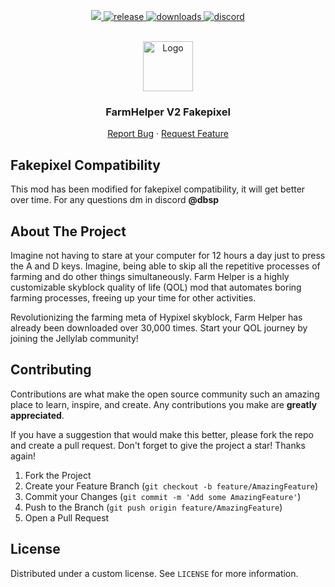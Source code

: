 <p align="center">
  <a href="https://github.com/JellyLabScripts/FarmHelper/graphs/contributors" alt="Contributors">
    <img src="https://img.shields.io/github/contributors/JellyLabScripts/FarmHelper?color=blue" />
  </a>
  <a href="https://github.com/JellyLabScripts/FarmHelper/releases" target="_blank">
    <img alt="release" src="https://img.shields.io/github/v/release/JellyLabScripts/FarmHelper?color=green" />
  </a>
  <a href="https://github.com/JellyLabScripts/FarmHelper/releases" target="_blank">
    <img alt="downloads" src="https://img.shields.io/github/downloads/JellyLabScripts/FarmHelper/total?color=purple" />
  </a>
  <a href="https://discord.gg/6mSHC2Xd9y" target="_blank">
    <img alt="discord" src="https://img.shields.io/discord/450878205294018560?color=orange&label=discord" />
  </a>
</p>

<br />
<div align="center">
  <a href="https://github.com/JellyLabScripts/FarmHelper">
    <img src="images/logo.png" alt="Logo" width="80" height="80">
  </a>

<h3 align="center">FarmHelper V2 Fakepixel</h3>
  <p align="center">
    <a href="https://discord.gg/6mSHC2Xd9y">Report Bug</a>
    ·
    <a href="https://discord.gg/6mSHC2Xd9y">Request Feature</a>
  </p>
</div>

## Fakepixel Compatibility

This mod has been modified for fakepixel compatibility, it will get better over time. For any questions dm in discord **@dbsp**

## About The Project

Imagine not having to stare at your computer for 12 hours a day just to press the A and D keys. Imagine, being able to skip all the repetitive processes of farming and do other things simultaneously. Farm Helper is a highly customizable skyblock quality of life (QOL) mod that automates boring farming processes, freeing up your time for other activities.

Revolutionizing the farming meta of Hypixel skyblock, Farm Helper has already been downloaded over 30,000 times. Start your QOL journey by joining the Jellylab community!

## Contributing

Contributions are what make the open source community such an amazing place to learn, inspire, and create. Any contributions you make are **greatly appreciated**.

If you have a suggestion that would make this better, please fork the repo and create a pull request.
Don't forget to give the project a star! Thanks again!

1. Fork the Project
2. Create your Feature Branch (`git checkout -b feature/AmazingFeature`)
3. Commit your Changes (`git commit -m 'Add some AmazingFeature'`)
4. Push to the Branch (`git push origin feature/AmazingFeature`)
5. Open a Pull Request

## License

Distributed under a custom license. See `LICENSE` for more information.

[contributors-shield]: https://img.shields.io/github/contributors/JellyLabScripts/FarmHelper.svg?style=for-the-badge
[contributors-url]: https://github.com/JellyLabScripts/FarmHelper/graphs/contributors
[forks-shield]: https://img.shields.io/github/forks/JellyLabScripts/FarmHelper.svg?style=for-the-badge
[forks-url]: https://github.com/JellyLabScripts/FarmHelper/network/members
[stars-shield]: https://img.shields.io/github/stars/JellyLabScripts/FarmHelper.svg?style=for-the-badge
[stars-url]: https://github.com/JellyLabScripts/FarmHelper/stargazers
[issues-shield]: https://img.shields.io/github/issues/JellyLabScripts/FarmHelper.svg?style=for-the-badge
[issues-url]: https://github.com/JellyLabScripts/FarmHelper/issues
[license-shield]: https://img.shields.io/github/license/JellyLabScripts/FarmHelper.svg?style=for-the-badge
[license-url]: https://github.com/JellyLabScripts/FarmHelper/blob/master/LICENSE
[downloads-shield]: https://img.shields.io/github/downloads/JellyLabScripts/FarmHelper/total.svg?style=for-the-badge
